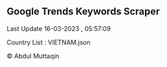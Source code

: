 

## Google Trends Keywords Scraper 
 
Last Update 16-03-2023 , 05:57:09

Country List :
VIETNAM.json



© Abdul Muttaqin 
